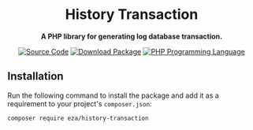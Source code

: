 <h1 align="center">History Transaction</h1>

<p align="center">
    <strong>A PHP library for generating log database transaction.</strong>
</p>

<p align="center">
    <a href="https://github.com/ekkyzainularifin/history-transaction"><img src="https://img.shields.io/badge/source-eza/history--transaction-green?style=flat-square" alt="Source Code"></a>
    <a href="https://packagist.org/packages/eza/history-transaction"><img src="https://img.shields.io/packagist/v/eza/history--transaction?style=flat-square&label=release" alt="Download Package"></a>
    <a href="https://php.net"><img src="https://img.shields.io/packagist/php-v/eza/history--transaction?style=flat-square&colorB=%238892BF" alt="PHP Programming Language"></a>
</p>

## Installation

Run the following command to install the package and add it as a requirement to your project's
`composer.json`:

```bash
composer require eza/history-transaction
```
